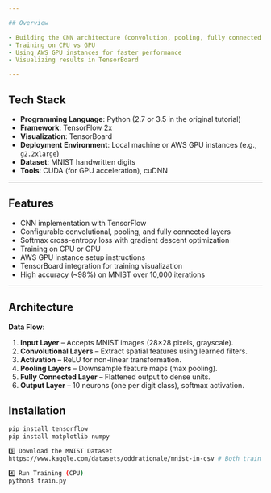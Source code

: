 ```yaml
---

## Overview

- Building the CNN architecture (convolution, pooling, fully connected layers)
- Training on CPU vs GPU
- Using AWS GPU instances for faster performance
- Visualizing results in TensorBoard

---
```


## Tech Stack

- **Programming Language**: Python (2.7 or 3.5 in the original tutorial)
- **Framework**: TensorFlow 2x
- **Visualization**: TensorBoard
- **Deployment Environment**: Local machine or AWS GPU instances (e.g., `g2.2xlarge`)
- **Dataset**: MNIST handwritten digits
- **Tools**: CUDA (for GPU acceleration), cuDNN

---

## Features

- CNN implementation with TensorFlow
- Configurable convolutional, pooling, and fully connected layers
- Softmax cross-entropy loss with gradient descent optimization
- Training on CPU or GPU
- AWS GPU instance setup instructions
- TensorBoard integration for training visualization
- High accuracy (~98%) on MNIST over 10,000 iterations

---

## Architecture

**Data Flow**:
1. **Input Layer** – Accepts MNIST images (28×28 pixels, grayscale).
2. **Convolutional Layers** – Extract spatial features using learned filters.
3. **Activation** – ReLU for non-linear transformation.
4. **Pooling Layers** – Downsample feature maps (max pooling).
5. **Fully Connected Layer** – Flattened output to dense units.
6. **Output Layer** – 10 neurons (one per digit class), softmax activation.

## Installation
```bash
pip install tensorflow 
pip install matplotlib numpy
```
```bash
3️⃣ Download the MNIST Dataset
https://www.kaggle.com/datasets/oddrationale/mnist-in-csv # Both train and test available from the same page
```
```bash
4️⃣ Run Training (CPU)
python3 train.py
```
